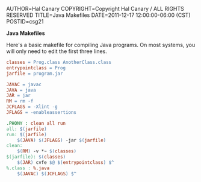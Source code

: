 AUTHOR=Hal Canary
COPYRIGHT=Copyright Hal Canary / ALL RIGHTS RESERVED
TITLE=Java Makefiles
DATE=2011-12-17 12:00:00-06:00 (CST)
POSTID=csg21

**Java Makefiles**

Here's a basic makefile for compiling Java programs. On most systems, you will only need to edit the first three lines.

```Makefile
classes = Prog.class AnotherClass.class
entrypointclass = Prog
jarfile = program.jar

JAVAC = javac
JAVA = java
JAR = jar
RM = rm -f
JCFLAGS = -Xlint -g 
JFLAGS = -enableassertions

.PHONY : clean all run
all: $(jarfile)
run: $(jarfile)
	$(JAVA) $(JFLAGS) -jar $(jarfile)
clean:
	$(RM) -v *~ $(classes)
$(jarfile): $(classes)
	$(JAR) cvfe $@ $(entrypointclass) $^
%.class : %.java
	$(JAVAC) $(JCFLAGS) $^
```
